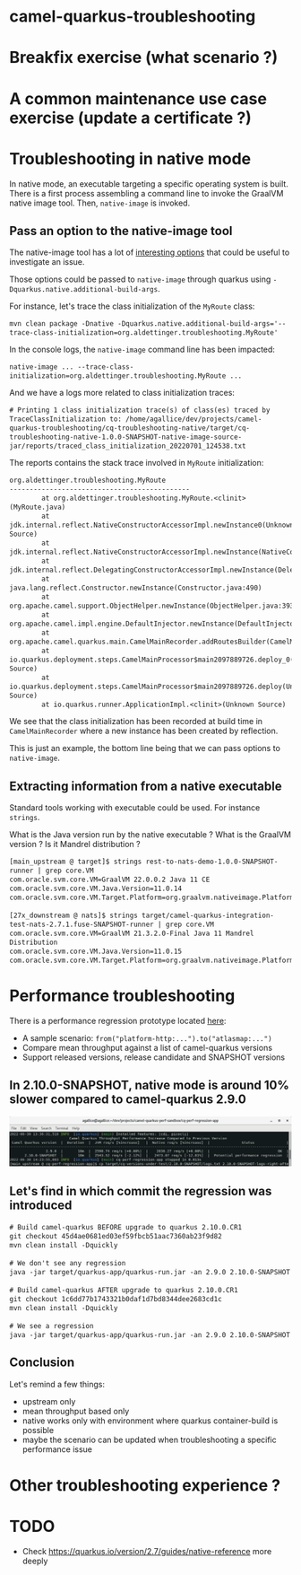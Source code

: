 # camel-quarkus-troubleshooting

# Breakfix exercise (what scenario ?)

# A common maintenance use case exercise (update a certificate ?)

# Troubleshooting in native mode

In native mode, an executable targeting a specific operating system is built.
There is a first process assembling a command line to invoke the GraalVM native image tool.
Then, `native-image` is invoked.

## Pass an option to the native-image tool

The native-image tool has a lot of [interesting options](https://www.graalvm.org/22.1/reference-manual/native-image/Options/#options-to-native-image-builder) that could be useful to investigate an issue.

Those options could be passed to `native-image` through quarkus using `-Dquarkus.native.additional-build-args`.

For instance, let's trace the class initialization of the `MyRoute` class:

```
mvn clean package -Dnative -Dquarkus.native.additional-build-args='--trace-class-initialization=org.aldettinger.troubleshooting.MyRoute'
```

In the console logs, the `native-image` command line has been impacted:

```
native-image ... --trace-class-initialization=org.aldettinger.troubleshooting.MyRoute ...
```

And we have a logs more related to class initialization traces:

```
# Printing 1 class initialization trace(s) of class(es) traced by TraceClassInitialization to: /home/agallice/dev/projects/camel-quarkus-troubleshooting/cq-troubleshooting-native/target/cq-troubleshooting-native-1.0.0-SNAPSHOT-native-image-source-jar/reports/traced_class_initialization_20220701_124538.txt
```

The reports contains the stack trace involved in `MyRoute` initialization:

```
org.aldettinger.troubleshooting.MyRoute
---------------------------------------------
        at org.aldettinger.troubleshooting.MyRoute.<clinit>(MyRoute.java)
        at jdk.internal.reflect.NativeConstructorAccessorImpl.newInstance0(Unknown Source)
        at jdk.internal.reflect.NativeConstructorAccessorImpl.newInstance(NativeConstructorAccessorImpl.java:62)
        at jdk.internal.reflect.DelegatingConstructorAccessorImpl.newInstance(DelegatingConstructorAccessorImpl.java:45)
        at java.lang.reflect.Constructor.newInstance(Constructor.java:490)
        at org.apache.camel.support.ObjectHelper.newInstance(ObjectHelper.java:393)
        at org.apache.camel.impl.engine.DefaultInjector.newInstance(DefaultInjector.java:70)
        at org.apache.camel.quarkus.main.CamelMainRecorder.addRoutesBuilder(CamelMainRecorder.java:60)
        at io.quarkus.deployment.steps.CamelMainProcessor$main2097889726.deploy_0(Unknown Source)
        at io.quarkus.deployment.steps.CamelMainProcessor$main2097889726.deploy(Unknown Source)
        at io.quarkus.runner.ApplicationImpl.<clinit>(Unknown Source)

```

We see that the class initialization has been recorded at build time in `CamelMainRecorder` where a new instance has been created by reflection.

This is just an example, the bottom line being that we can pass options to `native-image`.

## Extracting information from a native executable

Standard tools working with executable could be used. For instance `strings`.

What is the Java version run by the native executable ?
What is the GraalVM version ?
Is it Mandrel distribution ?

```
[main_upstream @ target]$ strings rest-to-nats-demo-1.0.0-SNAPSHOT-runner | grep core.VM
com.oracle.svm.core.VM=GraalVM 22.0.0.2 Java 11 CE
com.oracle.svm.core.VM.Java.Version=11.0.14
com.oracle.svm.core.VM.Target.Platform=org.graalvm.nativeimage.Platform$LINUX_AMD64

[27x_downstream @ nats]$ strings target/camel-quarkus-integration-test-nats-2.7.1.fuse-SNAPSHOT-runner | grep core.VM
com.oracle.svm.core.VM=GraalVM 21.3.2.0-Final Java 11 Mandrel Distribution
com.oracle.svm.core.VM.Java.Version=11.0.15
com.oracle.svm.core.VM.Target.Platform=org.graalvm.nativeimage.Platform$LINUX_AMD64
```

# Performance troubleshooting

There is a performance regression prototype located [here](https://github.com/aldettinger/cq-perf-sandbox):
 + A sample scenario: `from("platform-http:...").to("atlasmap:...")`
 + Compare mean throughput against a list of camel-quarkus versions
 + Support released versions, release candidate and SNAPSHOT versions

## In 2.10.0-SNAPSHOT, native mode is around 10% slower compared to camel-quarkus 2.9.0

![Quarkus Start](images/native-perf-regression-with-quarkus-2.10.0.CR1.png)

## Let's find in which commit the regression was introduced

```
# Build camel-quarkus BEFORE upgrade to quarkus 2.10.0.CR1
git checkout 45d4ae0681ed03ef59fbcb51aac7360ab23f9d82
mvn clean install -Dquickly

# We don't see any regression
java -jar target/quarkus-app/quarkus-run.jar -an 2.9.0 2.10.0-SNAPSHOT

# Build camel-quarkus AFTER upgrade to quarkus 2.10.0.CR1
git checkout 1c6dd77b1743321b0daf1d7bd8344dee2683cd1c
mvn clean install -Dquickly

# We see a regression
java -jar target/quarkus-app/quarkus-run.jar -an 2.9.0 2.10.0-SNAPSHOT
```

## Conclusion

Let's remind a few things:
 + upstream only
 + mean throughput based only
 + native works only with environment where quarkus container-build is possible
 + maybe the scenario can be updated when troubleshooting a specific performance issue

# Other troubleshooting experience ?

# TODO
+ Check https://quarkus.io/version/2.7/guides/native-reference more deeply
